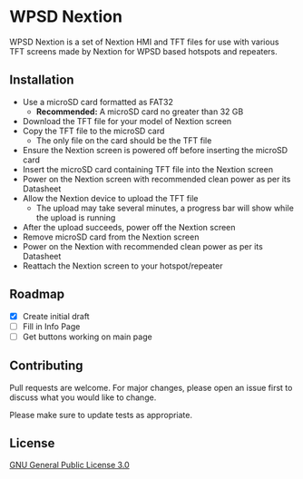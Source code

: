 # WPSD Nextion

WPSD Nextion is a set of Nextion HMI and TFT files for use with various TFT screens made by Nextion for WPSD based hotspots and repeaters.

## Installation

* Use a microSD card formatted as FAT32
  * **Recommended:** A microSD card no greater than 32 GB
* Download the TFT file for your model of Nextion screen
* Copy the TFT file to the microSD card
  * The only file on the card should be the TFT file
* Ensure the Nextion screen is powered off before inserting the microSD card
* Insert the microSD card containing TFT file into the Nextion screen
* Power on the Nextion screen with recommended clean power as per its Datasheet
* Allow the Nextion device to upload the TFT file
  * The upload may take several minutes, a progress bar will show while the upload is running
* After the upload succeeds, power off the Nextion screen
* Remove microSD card from the Nextion screen
* Power on the Nextion with recommended clean power as per its Datasheet
* Reattach the Nextion screen to your hotspot/repeater

## Roadmap

- [x] Create initial draft
- [ ] Fill in Info Page
- [ ] Get buttons working on main page

## Contributing

Pull requests are welcome. For major changes, please open an issue first
to discuss what you would like to change.

Please make sure to update tests as appropriate.

## License

[GNU General Public License 3.0](https://www.gnu.org/licenses/gpl-3.0.en.html)